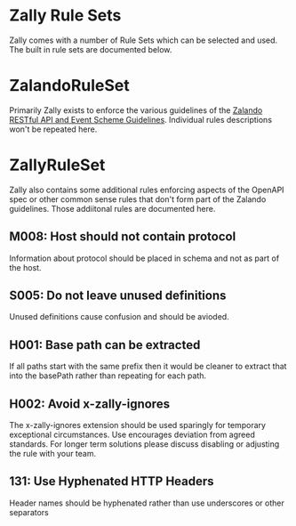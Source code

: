 # Zally Rule Sets

Zally comes with a number of Rule Sets which can be selected and used. The built in rule sets are documented below.

# ZalandoRuleSet

Primarily Zally exists to enforce the various guidelines of the [Zalando RESTful API and Event Scheme Guidelines](http://zalando.github.io/restful-api-guidelines/). Individual rules descriptions won't be repeated here.

# ZallyRuleSet

Zally also contains some additional rules enforcing aspects of the OpenAPI spec or other common sense rules that don't form part of the Zalando guidelines. Those addiitonal rules are documented here.

## M008: Host should not contain protocol

Information about protocol should be placed in schema and not as part of the host.

## S005: Do not leave unused definitions

Unused definitions cause confusion and should be avioded.

## H001: Base path can be extracted

If all paths start with the same prefix then it would be cleaner to extract that into the basePath rather than repeating for each path.

## H002: Avoid x-zally-ignores

The x-zally-ignores extension should be used sparingly for temporary exceptional circumstances. Use encourages deviation from agreed standards. For longer term solutions please discuss disabling or adjusting the rule with your team.

## 131: Use Hyphenated HTTP Headers

Header names should be hyphenated rather than use underscores or other separators
